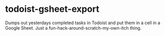 # todoist-gsheet-export
Dumps out yesterdays completed tasks in Todoist and put them in a cell in a Google Sheet. Just a fun-hack-around-scratch-my-own-itch thing.
